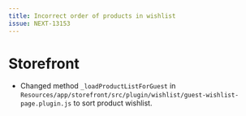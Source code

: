 ```yaml
---
title: Incorrect order of products in wishlist
issue: NEXT-13153
---
```

# Storefront
*  Changed method `_loadProductListForGuest` in `Resources/app/storefront/src/plugin/wishlist/guest-wishlist-page.plugin.js` to sort product wishlist.

